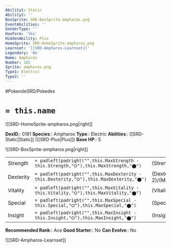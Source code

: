 ```yaml
---
Ability1: Static
Ability2: ''
BoxSprite: SRD-BoxSprite-ampharos.png
EventAbilities: ''
GenderType: ''
HasForm: 'Yes'
HiddenAbility: Plus
HomeSprite: SRD-HomeSprite-ampharos.png
Learnset: '[[SRD-Ampharos-Learnset]]'
Legendary: 'No'
Name: Ampharos
Number: 181
Sprite: ampharos.png
Type1: Electric
Type2: ''
---
```


#PokeroleSRD/Pokedex

# `= this.name`

![[SRD-HomeSprite-ampharos.png|right]]

**DexID**:: 0181
**Species**:: Ampharos
**Type**:: Electric
**Abilities**:: [[SRD-Static|Static]] ([[SRD-Plus|Plus]])
**Base HP**:: 5

![[SRD-BoxSprite-ampharos.png|right]]

|           |                                                                                        |                                          |
| --------- | -------------------------------------------------------------------------------------- | ---------------------------------------- |
| Strength  | `= padleft(padright("",this.MaxStrength - this.Strength,"⭘"),this.MaxStrength,"⬤")`    | (Strength::2)/(MaxStrength::5)   |
| Dexterity | `= padleft(padright("",this.MaxDexterity - this.Dexterity,"⭘"),this.MaxDexterity,"⬤")` | (Dexterity:: 2)/(MaxDexterity::4) |
| Vitality  | `= padleft(padright("",this.MaxVitality - this.Vitality,"⭘"),this.MaxVitality,"⬤")`    | (Vitality::2)/(MaxVitality::5)   |
| Special   | `= padleft(padright("",this.MaxSpecial - this.Special,"⭘"),this.MaxSpecial,"⬤")`       | (Special::3)/(MaxSpecial::6)     |
| Insight   | `= padleft(padright("",this.MaxInsight - this.Insight,"⭘"),this.MaxInsight,"⬤")`       | (Insight::2)/(MaxInsight::5)     |

**Recommended Rank**:: Ace
**Good Starter**:: No
**Can Evolve**:: No

![[SRD-Ampharos-Learnset]]